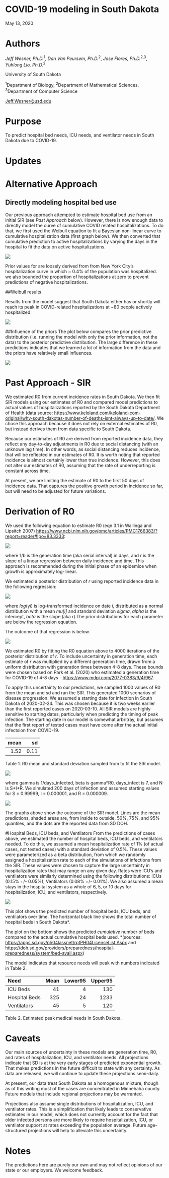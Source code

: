 COVID-19 modeling in South Dakota
================
May 13, 2020

# Authors

*Jeff Wesner, Ph.D.*<sup>1</sup>, *Dan Van Peursem, Ph.D.*<sup>2</sup>,
*Jose Flores, Ph.D.*<sup>2,3</sup>, *Yuhlong Lio, Ph.D.*<sup>2</sup>

University of South Dakota

<sup>1</sup>Department of Biology, <sup>2</sup>Department of
Mathematical Sciences, <sup>3</sup>Department of Computer Science

<Jeff.Wesner@usd.edu>

# Purpose

To predict hospital bed needs, ICU needs, and ventilator needs in South
Dakota due to COVID-19.

# Updates

# Alternative Approach

## Directly modeling hospital bed use

Our previous approach attempted to estimate hospital bed use from an
initial SIR (see *Past Approach* below). However, there is now enough
data to directly model the curve of cumulative COVID related
hospitalizations. To do that, we first used the Weibull equation to fit
a Bayesian non-linear curve to cumulative hospitalization data (first
graph below). We then converted that cumulative prediction to active
hospitalizations by varying the days in the hospital to fit the data on
active hospitalizations.

![](README_files/figure-gfm/unnamed-chunk-2-1.png)<!-- -->

Prior values for are loosely derived from from New York City’s
hospitalization curve in which \~ 0.4% of the population was
hospitalized. we also bounded the proportion of hospitalizations at zero
to prevent predictions of negative hospitalizations.

\#\#Weibull results

Results from the model suggest that South Dakota either has or shortly
will reach its peak in COVID-related hospitalizations at \~80 people
actively hospitalized.

![](README_files/figure-gfm/unnamed-chunk-4-1.png)<!-- -->

\#\#Influence of the priors The plot below compares the prior predictive
distribution (i.e. running the model with only the prior information,
not the data) to the posterior predictive distribution. The large
difference in these predictions indicates that we learned a lot of
information from the data and the priors have relatively small
influences.

![](README_files/figure-gfm/unnamed-chunk-5-1.png)<!-- -->

# Past Approach - SIR

We estimated R0 from current incidence rates in South Dakota. We then
fit SIR models using our estimates of R0 and compared model predictions
to actual values of hospitalizations reported by the South Dakota
Department of Health (data source:
<https://www.keloland.com/keloland-com-original/why-south-dakotas-number-of-deaths-isnt-always-up-to-date/>.
We chose this approach because it does not rely on external estimates of
R0, but instead derives them from data specific to South Dakota.

Because our estimates of R0 are derived from reported incidence data,
they reflect any day-to-day adjustments in R0 due to social distancing
(with an unknown lag time). In other words, as social distancing reduces
incidence, that will be reflected in our estimates of R0. It is worth
noting that reported incidence is almost certainly lower than true
incidence. However, this does not alter our estimates of R0, assuming
that the rate of underreporting is constant across time.

At present, we are limiting the estimate of R0 to the first 50 days of
incidence data. That captures the positive growth period in incidence so
far, but will need to be adjusted for future variations.

# Derivation of R0

We used the following equation to estimate R0 (eqn 3.1 in Wallinga and
Lipsitch 2007)
<https://www.ncbi.nlm.nih.gov/pmc/articles/PMC1766383/?report=reader#!po=83.3333>:

![](README_files/figure-gfm/unnamed-chunk-6-1.png)<!-- -->

where 1/b is the generation time (aka serial interval) in days, and *r*
is the slope of a linear regression between daily incidence and time.
This approach is recommended during the initial phase of an epidemice
when growth is approximately log-linear.

We estimated a posterior distribution of *r* using reported incidence
data in the following regression:

![](README_files/figure-gfm/unnamed-chunk-7-1.png)<!-- -->

where *log*(y*i*) is log-transformed incidence on date *i*, distributed
as a normal distribution with a mean *mu\[i\]* and standard deviation
*sigma*, *alpha* is the intercept, *beta* is the slope (aka *r*).The
prior distributions for each parameter are below the regression
equation.

The outcome of that regression is below.

![](README_files/figure-gfm/unnamed-chunk-10-1.png)<!-- -->

We estimated R0 by fitting the R0 equation above to 4000 iterations of
the posterior distribution of *r*. To include uncertainty in generation
time, each estimate of *r* was multiplied by a different generation
time, drawn from a uniform distribution with generation times between
4-8 days. These bounds were chosen based on Park et al. (2020) who
estimated a generation time for COVID-19 of 4-8 days -
<https://www.mdpi.com/2077-0383/9/4/967>.

To apply this uncertainty to our predictions, we sampled 1000 values of
R0 from the mean and sd and ran the SIR. This generated 1000 scenarios
of disease progression. We assumed a starting date for infection in
South Dakota of 2020-02-24. This was chosen because it is two weeks
earlier than the first reported cases on 2020-03-10. All SIR models are
highly sensitive to starting dates, particularly when predicting the
timing of peak infection. The starting date in our model is somewhat
arbritray, but assumes that the first report of tested cases must have
come after the actual initial infectsion from COVID-19.

| mean |   sd |
| ---: | ---: |
| 1.52 | 0.11 |

Table 1. R0 mean and standard deviation sampled from to fit the SIR
model.

![](README_files/figure-gfm/unnamed-chunk-12-1.png)<!-- -->

where gamma is 1/days\_infected, beta is gamma\*R0, days\_infect is 7,
and N is S+I+R. We simulated 200 days of infection and assumed starting
values for S = 0.99999, I = 0.000001, and R = 0.000009.

![](README_files/figure-gfm/unnamed-chunk-14-1.png)<!-- -->

The graphs above show the outcome of the SIR model. Lines are the mean
predictions, shaded areas are, from inside to outside, 50%, 75%, and 95%
quantiles, and the dots are the reported data from SD DOH.

\#Hospital Beds, ICU beds, and Ventilators From the predictions of cases
above, we estimated the number of hospital beds, ICU beds, and
ventilators needed. To do this, we assumed a mean hospitalization rate
of 1% (of actual cases, not tested cases) with a standard deviation of
0.5%. These values were parameterized as a beta distribution, from which
we randomly assigned a hospitalization rate to each of the simulations
of infections from the SIR. These values were chosen to capture the
large uncertainty in hospitalization rates that may range on any given
day. Rates were ICU’s and ventilators were similarly determined using
the following distributions: ICUs (0.15% +/- 0.05%), Ventilators (0.08%
+/- 0.01%). We also assumed a mean stays in the hospital system as a
whole of 6, 5, or 10 days for hospitalization, ICU, and ventilators,
respectively.

![](README_files/figure-gfm/unnamed-chunk-15-1.png)<!-- -->

This plot shows the predicted number of hospital beds, ICU beds, and
ventilators over time. The horizontal black line shows the total number
of hospital beds in South Dakota\*.

The plot on the bottom shows the predicted *cumulative* number of beds
compared to the actual cumulative hospital beds used. \*(sources:
<https://apps.sd.gov/ph04lassnet/rptPH04LicenseList.Aspx> and
<https://doh.sd.gov/providers/preparedness/hospital-preparedness/system/bed-avail.aspx>)

The model indicates that resource needs will peak with numbers indicated
in Table 2.

| Need          | Mean | Lower95 | Upper95 |
| :------------ | ---: | ------: | ------: |
| ICU Beds      |   41 |       4 |     130 |
| Hospital Beds |  325 |      24 |    1233 |
| Ventilators   |   45 |       5 |     120 |

Table 2. Estimated peak medical needs in South Dakota.

# Caveats

Our main sources of uncertainty in these models are generation time, R0,
and rates of hospitalization, ICU, and ventilator needs. All projections
indicate that SD is at the very early stages of predicted exponential
growth. That makes predictions in the future difficult to state with any
certainty. As data are released, we will continue to update these
projections semi-daily.

At present, our data treat South Dakota as a homogenous mixture, though
as of this writing most of the cases are concentrated in Minnehaha
county. Future models that include regional projections may be
warranted.

Projections also assume single distributions of hospitalization, ICU,
and ventilator rates. This is a simplification that likely leads to
conservative estimates in our model, which does not currently account
for the fact that older infected persons are more likely to require
hospitalization, ICU, or ventilator support at rates exceeding the
population average. Future age-structured projections will help to
alleviate this uncertainty.

# Notes

The predictions here are purely our own and may not reflect opinions of
our state or our employers. We welcome feedback.
